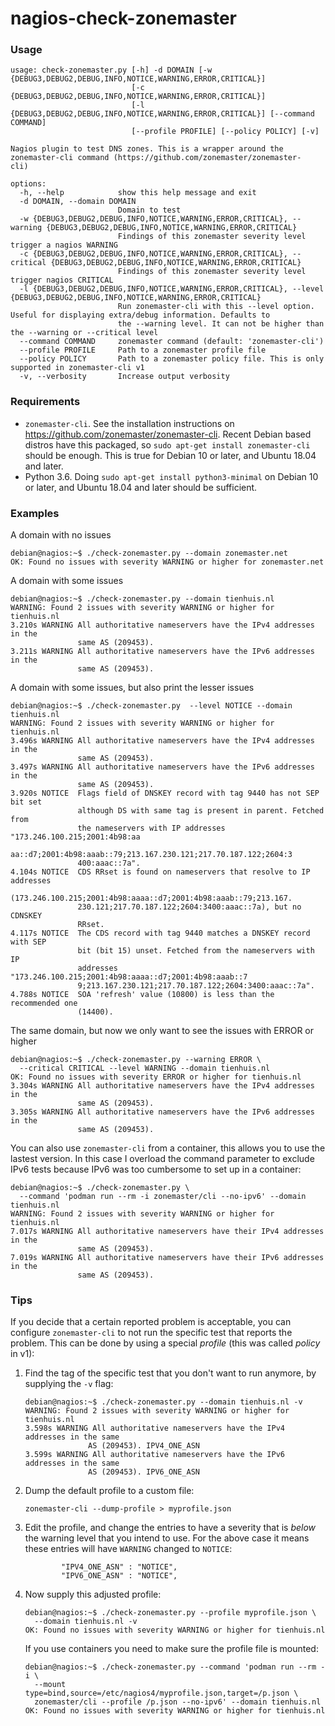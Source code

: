 # nagios-check-zonemaster

### Usage

```
usage: check-zonemaster.py [-h] -d DOMAIN [-w {DEBUG3,DEBUG2,DEBUG,INFO,NOTICE,WARNING,ERROR,CRITICAL}]
                           [-c {DEBUG3,DEBUG2,DEBUG,INFO,NOTICE,WARNING,ERROR,CRITICAL}]
                           [-l {DEBUG3,DEBUG2,DEBUG,INFO,NOTICE,WARNING,ERROR,CRITICAL}] [--command COMMAND]
                           [--profile PROFILE] [--policy POLICY] [-v]

Nagios plugin to test DNS zones. This is a wrapper around the zonemaster-cli command (https://github.com/zonemaster/zonemaster-
cli)

options:
  -h, --help            show this help message and exit
  -d DOMAIN, --domain DOMAIN
                        Domain to test
  -w {DEBUG3,DEBUG2,DEBUG,INFO,NOTICE,WARNING,ERROR,CRITICAL}, --warning {DEBUG3,DEBUG2,DEBUG,INFO,NOTICE,WARNING,ERROR,CRITICAL}
                        Findings of this zonemaster severity level trigger a nagios WARNING
  -c {DEBUG3,DEBUG2,DEBUG,INFO,NOTICE,WARNING,ERROR,CRITICAL}, --critical {DEBUG3,DEBUG2,DEBUG,INFO,NOTICE,WARNING,ERROR,CRITICAL}
                        Findings of this zonemaster severity level trigger nagios CRITICAL
  -l {DEBUG3,DEBUG2,DEBUG,INFO,NOTICE,WARNING,ERROR,CRITICAL}, --level {DEBUG3,DEBUG2,DEBUG,INFO,NOTICE,WARNING,ERROR,CRITICAL}
                        Run zonemaster-cli with this --level option. Useful for displaying extra/debug information. Defaults to
                        the --warning level. It can not be higher than the --warning or --critical level
  --command COMMAND     zonemaster command (default: 'zonemaster-cli')
  --profile PROFILE     Path to a zonemaster profile file
  --policy POLICY       Path to a zonemaster policy file. This is only supported in zonemaster-cli v1
  -v, --verbosity       Increase output verbosity
```

### Requirements

* `zonemaster-cli`. See the installation instructions on
  https://github.com/zonemaster/zonemaster-cli. Recent Debian based distros have
  this packaged, so `sudo apt-get install zonemaster-cli` should be enough. This
  is true for Debian 10 or later, and Ubuntu 18.04 and later.
* Python 3.6. Doing `sudo apt-get install python3-minimal` on Debian 10 or later,
  and Ubuntu 18.04 and later should be sufficient.

### Examples

A domain with no issues

```
debian@nagios:~$ ./check-zonemaster.py --domain zonemaster.net
OK: Found no issues with severity WARNING or higher for zonemaster.net
```

A domain with some issues

```
debian@nagios:~$ ./check-zonemaster.py --domain tienhuis.nl
WARNING: Found 2 issues with severity WARNING or higher for tienhuis.nl
3.210s WARNING All authoritative nameservers have the IPv4 addresses in the
               same AS (209453).
3.211s WARNING All authoritative nameservers have the IPv6 addresses in the
               same AS (209453).
```

A domain with some issues, but also print the lesser issues

```
debian@nagios:~$ ./check-zonemaster.py  --level NOTICE --domain tienhuis.nl
WARNING: Found 2 issues with severity WARNING or higher for tienhuis.nl
3.496s WARNING All authoritative nameservers have the IPv4 addresses in the
               same AS (209453).
3.497s WARNING All authoritative nameservers have the IPv6 addresses in the
               same AS (209453).
3.920s NOTICE  Flags field of DNSKEY record with tag 9440 has not SEP bit set
               although DS with same tag is present in parent. Fetched from
               the nameservers with IP addresses "173.246.100.215;2001:4b98:aa
               aa::d7;2001:4b98:aaab::79;213.167.230.121;217.70.187.122;2604:3
               400:aaac::7a".
4.104s NOTICE  CDS RRset is found on nameservers that resolve to IP addresses
               (173.246.100.215;2001:4b98:aaaa::d7;2001:4b98:aaab::79;213.167.
               230.121;217.70.187.122;2604:3400:aaac::7a), but no CDNSKEY
               RRset.
4.117s NOTICE  The CDS record with tag 9440 matches a DNSKEY record with SEP
               bit (bit 15) unset. Fetched from the nameservers with IP
               addresses "173.246.100.215;2001:4b98:aaaa::d7;2001:4b98:aaab::7
               9;213.167.230.121;217.70.187.122;2604:3400:aaac::7a".
4.788s NOTICE  SOA 'refresh' value (10800) is less than the recommended one
               (14400).
```

The same domain, but now we only want to see the issues with ERROR or higher

```
debian@nagios:~$ ./check-zonemaster.py --warning ERROR \
  --critical CRITICAL --level WARNING --domain tienhuis.nl
OK: Found no issues with severity ERROR or higher for tienhuis.nl
3.304s WARNING All authoritative nameservers have the IPv4 addresses in the
               same AS (209453).
3.305s WARNING All authoritative nameservers have the IPv6 addresses in the
               same AS (209453).
```

You can also use `zonemaster-cli` from a container, this allows you to use the
lastest version. In this case I overload the command parameter to exclude IPv6
tests because IPv6 was too cumbersome to set up in a container:

```
debian@nagios:~$ ./check-zonemaster.py \
  --command 'podman run --rm -i zonemaster/cli --no-ipv6' --domain tienhuis.nl
WARNING: Found 2 issues with severity WARNING or higher for tienhuis.nl
7.017s WARNING All authoritative nameservers have their IPv4 addresses in the
               same AS (209453).
7.019s WARNING All authoritative nameservers have their IPv6 addresses in the
               same AS (209453).
```

### Tips

If you decide that a certain reported problem is acceptable, you can configure
`zonemaster-cli` to not run the specific test that reports the problem.
This can be done by using a special *profile* (this was called *policy* in v1):

1. Find the tag of the specific test that you don't want to run anymore, by
   supplying the `-v` flag:

   ```
   debian@nagios:~$ ./check-zonemaster.py --domain tienhuis.nl -v
   WARNING: Found 2 issues with severity WARNING or higher for tienhuis.nl
   3.598s WARNING All authoritative nameservers have the IPv4 addresses in the same
                 AS (209453). IPV4_ONE_ASN
   3.599s WARNING All authoritative nameservers have the IPv6 addresses in the same
                 AS (209453). IPV6_ONE_ASN
   ```

1. Dump the default profile to a custom file:

   ```
   zonemaster-cli --dump-profile > myprofile.json
   ```

1. Edit the profile, and change the entries to have a severity that is *below*
   the warning level that you intend to use. For the above case it means these
   entries will have `WARNING` changed to `NOTICE`:

   ```
           "IPV4_ONE_ASN" : "NOTICE",
           "IPV6_ONE_ASN" : "NOTICE",
   ```

1. Now supply this adjusted profile:

   ```
   debian@nagios:~$ ./check-zonemaster.py --profile myprofile.json \
     --domain tienhuis.nl -v
   OK: Found no issues with severity WARNING or higher for tienhuis.nl
   ```

   If you use containers you need to make sure the profile file is mounted:

   ```
   debian@nagios:~$ ./check-zonemaster.py --command 'podman run --rm -i \
     --mount type=bind,source=/etc/nagios4/myprofile.json,target=/p.json \
     zonemaster/cli --profile /p.json --no-ipv6' --domain tienhuis.nl
   OK: Found no issues with severity WARNING or higher for tienhuis.nl
   ```